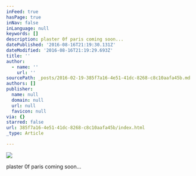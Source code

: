 ```yaml
---
inFeed: true
hasPage: true
inNav: false
inLanguage: null
keywords: []
description: plaster 0f paris coming soon...
datePublished: '2016-08-16T21:19:30.131Z'
dateModified: '2016-08-16T21:19:29.693Z'
title: ''
author:
  - name: ''
    url: ''
sourcePath: _posts/2016-02-19-385f7a16-4e51-41dc-8268-c8c10aafa45b.md
authors: []
publisher:
  name: null
  domain: null
  url: null
  favicon: null
via: {}
starred: false
url: 385f7a16-4e51-41dc-8268-c8c10aafa45b/index.html
_type: Article

---
```

![](https://the-grid-user-content.s3-us-west-2.amazonaws.com/835c021c-0237-4143-853e-a0e4363f3867.jpg)

plaster 0f paris coming soon...